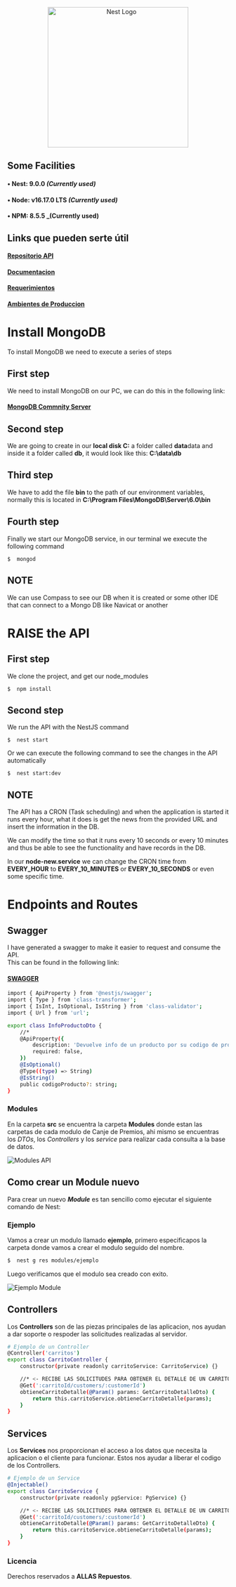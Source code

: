 <p align="center">
  <a href="http://nestjs.com/" target="blank"><img src="https://allasexpress.com/apks/Imagenes%20CP/allasXnest2.svg" width="320" alt="Nest Logo" /></a>
</p>

## Some Facilities

#### • **Nest:** 9.0.0 _(Currently used)_<br />

#### • **Node:** v16.17.0 LTS _(Currently used)_<br />

#### • **NPM:** 8.5.5 \_(Currently used)<br />

## Links que pueden serte útil

#### [Repositorio API](https://bitbucket.org/allas-repuestos/canje-premios-api/src/dev/)<br />

#### [Documentacion](https://allasrepuestos.atlassian.net/wiki/spaces/CA/pages/327683/Requisitos+de+Soluci+n+-+Canje+de+premio+-+2o+trimestre+-+2022)<br />

#### [Requerimientos](https://allasrepuestos.atlassian.net/wiki/spaces/CA/pages/4587593/Requerimientos+funcionales+API)<br />

#### [Ambientes de Produccion](https://allasrepuestos.atlassian.net/wiki/spaces/CA/pages/2458012/Preparar+ambientes+de+produccion+y+de+desarrollo+Node+v16)<br />

# Install MongoDB

To install MongoDB we need to execute a series of steps

## First step

We need to install MongoDB on our PC, we can do this in the following link:
#### [MongoDB Commnity Server](https://bitbucket.org/allas-repuestos/canje-premios-api/src/dev/)<br />

## Second step

We are going to create in our **local disk C:** a folder called **data**data and inside it a folder called **db**, it would look like this: **C:\data\db**

## Third step

We have to add the file **bin** to the path of our environment variables, normally this is located in **C:\Program Files\MongoDB\Server\6.0\bin**
## Fourth step

Finally we start our MongoDB service, in our terminal we execute the following command

```
$  mongod
```

## NOTE
We can use Compass to see our DB when it is created or some other IDE that can connect to a Mongo DB like Navicat or another

# RAISE the API

## First step

We clone the project, and get our node_modules

```
$  npm install
```

## Second step

We run the API with the NestJS command

```
$  nest start
```

Or we can execute the following command to see the changes in the API automatically

```
$  nest start:dev
```

## NOTE
The API has a CRON (Task scheduling) and when the application is started it runs every hour, what it does is get the news from the provided URL and insert the information in the DB.

We can modify the time so that it runs every 10 seconds or every 10 minutes and thus be able to see the functionality and have records in the DB.

In our **node-new.service** we can change the CRON time from **EVERY_HOUR** to **EVERY_10_MINUTES** or **EVERY_10_SECONDS** or even some specific time.


# Endpoints and Routes

## Swagger
I have generated a swagger to make it easier to request and consume the API. <br>
This can be found in the following link:
#### [SWAGGER](http://localhost:3000/api/)<br />


```bash
import { ApiProperty } from '@nestjs/swagger';
import { Type } from 'class-transformer';
import { IsInt, IsOptional, IsString } from 'class-validator';
import { Url } from 'url';

export class InfoProductoDto {
    //*
    @ApiProperty({
        description: 'Devuelve info de un producto por su codigo de producto',
        required: false,
    })
    @IsOptional()
    @Type((type) => String)
    @IsString()
    public codigoProducto?: string;
}
```

### Modules

En la carpeta **src** se encuentra la carpeta **Modules** donde estan las carpetas de cada modulo de Canje de Premios, ahi mismo se encuentras los _DTOs_, los _Controllers_ y los _service_ para realizar cada consulta a la base de datos.

![Modules API](https://allasexpress.com/apks/Imagenes%20CP/ejemplo.png)

## Como crear un Module nuevo

Para crear un nuevo _**Module**_ es tan sencillo como ejecutar el siguiente comando de Nest:

### Ejemplo

Vamos a crear un modulo llamado **ejemplo**, primero especificapos la carpeta donde vamos a crear el modulo seguido del nombre.

```bash
$  nest g res modules/ejemplo
```

Luego verificamos que el modulo sea creado con exito.

![Ejemplo Module](https://allasexpress.com/apks/Imagenes%20CP/moduleEjemplo.png)

## Controllers

Los **Controllers** son de las piezas principales de las aplicacion, nos ayudan a dar soporte o respoder las solicitudes realizadas al servidor.

```bash
# Ejemplo de un Controller
@Controller('carritos')
export class CarritoController {
    constructor(private readonly carritoService: CarritoService) {}

    //* <- RECIBE LAS SOLICITUDES PARA OBTENER EL DETALLE DE UN CARRITO ->
    @Get(':carritoId/customers/:customerId')
    obtieneCarritoDetalle(@Param() params: GetCarritoDetalleDto) {
        return this.carritoService.obtieneCarritoDetalle(params);
    }
}
```

## Services

Los **Services** nos proporcionan el acceso a los datos que necesita la aplicacion o el cliente para funcionar. Estos nos ayudar a liberar el codigo de los Controllers.

```bash
# Ejemplo de un Service
@Injectable()
export class CarritoService {
    constructor(private readonly pgService: PgService) {}

    //* <- RECIBE LAS SOLICITUDES PARA OBTENER EL DETALLE DE UN CARRITO ->
    @Get(':carritoId/customers/:customerId')
    obtieneCarritoDetalle(@Param() params: GetCarritoDetalleDto) {
        return this.carritoService.obtieneCarritoDetalle(params);
    }
}
```

### Licencia

Derechos reservados a **ALLAS Repuestos**.

